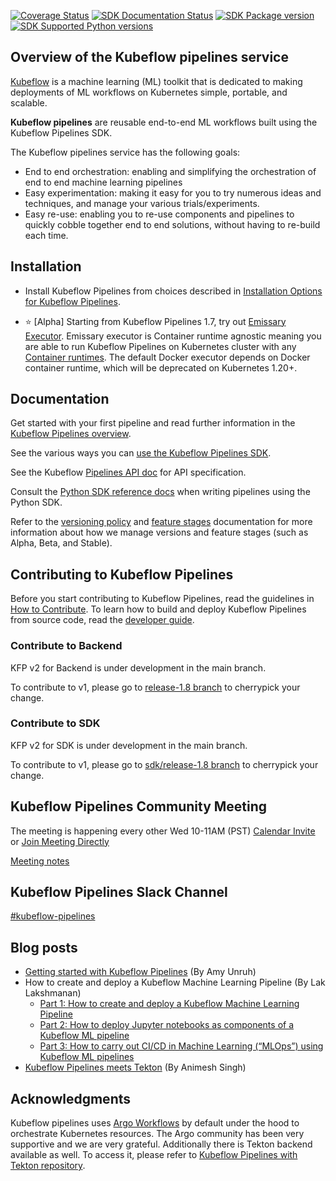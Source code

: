 [![Coverage Status](https://coveralls.io/repos/github/kubeflow/pipelines/badge.svg?branch=master)](https://coveralls.io/github/kubeflow/pipelines?branch=master)
[![SDK Documentation Status](https://readthedocs.org/projects/kubeflow-pipelines/badge/?version=latest)](https://kubeflow-pipelines.readthedocs.io/en/stable/?badge=latest)
[![SDK Package version](https://img.shields.io/pypi/v/kfp?color=%2334D058&label=pypi%20package)](https://pypi.org/project/kfp)
[![SDK Supported Python versions](https://img.shields.io/pypi/pyversions/kfp.svg?color=%2334D058)](https://pypi.org/project/kfp)

## Overview of the Kubeflow pipelines service

[Kubeflow](https://www.kubeflow.org/) is a machine learning (ML) toolkit that is dedicated to making deployments of ML workflows on Kubernetes simple, portable, and scalable.

**Kubeflow pipelines** are reusable end-to-end ML workflows built using the Kubeflow Pipelines SDK.

The Kubeflow pipelines service has the following goals:

* End to end orchestration: enabling and simplifying the orchestration of end to end machine learning pipelines
* Easy experimentation: making it easy for you to try numerous ideas and techniques, and manage your various trials/experiments.
* Easy re-use: enabling you to re-use components and pipelines to quickly cobble together end to end solutions, without having to re-build each time.

## Installation

* Install Kubeflow Pipelines from choices described in [Installation Options for Kubeflow Pipelines](https://www.kubeflow.org/docs/pipelines/installation/overview/).

* :star: [Alpha] Starting from Kubeflow Pipelines 1.7, try out [Emissary Executor](https://www.kubeflow.org/docs/components/pipelines/installation/choose-executor/#emissary-executor). Emissary executor is Container runtime agnostic meaning you are able to run Kubeflow Pipelines on Kubernetes cluster with any [Container runtimes](https://kubernetes.io/docs/setup/production-environment/container-runtimes/). The default Docker executor depends on Docker container runtime, which will be deprecated on Kubernetes 1.20+.

## Documentation

Get started with your first pipeline and read further information in the [Kubeflow Pipelines overview](https://www.kubeflow.org/docs/pipelines/overview/pipelines-overview/).

See the various ways you can [use the Kubeflow Pipelines SDK](https://www.kubeflow.org/docs/pipelines/sdk/sdk-overview/).

See the Kubeflow [Pipelines API doc](https://www.kubeflow.org/docs/pipelines/reference/api/kubeflow-pipeline-api-spec/) for API specification.

Consult the [Python SDK reference docs](https://kubeflow-pipelines.readthedocs.io/en/stable/) when writing pipelines using the Python SDK.

Refer to the [versioning policy](./docs/release/versioning-policy.md) and [feature stages](./docs/release/feature-stages.md) documentation for more information about how we manage versions and feature stages (such as Alpha, Beta, and Stable).

## Contributing to Kubeflow Pipelines

Before you start contributing to Kubeflow Pipelines, read the guidelines in [How to Contribute](./CONTRIBUTING.md). To learn how to build and deploy Kubeflow Pipelines from source code, read the [developer guide](./developer_guide.md).

### Contribute to Backend
KFP v2 for Backend is under development in the main branch. 

To contribute to v1, please go to [release-1.8 branch](https://github.com/kubeflow/pipelines/tree/release-1.8) to cherrypick your change. 

### Contribute to SDK
KFP v2 for SDK is under development in the main branch. 

To contribute to v1, please go to [sdk/release-1.8 branch](https://github.com/kubeflow/pipelines/tree/sdk/release-1.8) to cherrypick your change. 

## Kubeflow Pipelines Community Meeting

The meeting is happening every other Wed 10-11AM (PST)
[Calendar Invite](https://calendar.google.com/event?action=TEMPLATE&tmeid=NTdoNG5uMDBtcnJlYmdlOWt1c2lkY25jdmlfMjAxOTExMTNUMTgwMDAwWiBqZXNzaWV6aHVAZ29vZ2xlLmNvbQ&tmsrc=jessiezhu%40google.com&scp=ALL) or [Join Meeting Directly](https://meet.google.com/phd-ixfj-kcr/)

[Meeting notes](http://bit.ly/kfp-meeting-notes)

## Kubeflow Pipelines Slack Channel

[#kubeflow-pipelines](https://kubeflow.slack.com)

## Blog posts

* [Getting started with Kubeflow Pipelines](https://cloud.google.com/blog/products/ai-machine-learning/getting-started-kubeflow-pipelines) (By Amy Unruh)
* How to create and deploy a Kubeflow Machine Learning Pipeline (By Lak Lakshmanan)
  * [Part 1: How to create and deploy a Kubeflow Machine Learning Pipeline](https://towardsdatascience.com/how-to-create-and-deploy-a-kubeflow-machine-learning-pipeline-part-1-efea7a4b650f)
  * [Part 2: How to deploy Jupyter notebooks as components of a Kubeflow ML pipeline](https://towardsdatascience.com/how-to-deploy-jupyter-notebooks-as-components-of-a-kubeflow-ml-pipeline-part-2-b1df77f4e5b3)
  * [Part 3: How to carry out CI/CD in Machine Learning (“MLOps”) using Kubeflow ML pipelines](https://medium.com/google-cloud/how-to-carry-out-ci-cd-in-machine-learning-mlops-using-kubeflow-ml-pipelines-part-3-bdaf68082112)
* [Kubeflow Pipelines meets Tekton](https://developer.ibm.com/blogs/kubeflow-pipelines-with-tekton-and-watson/) (By Animesh Singh)
## Acknowledgments

Kubeflow pipelines uses [Argo Workflows](https://github.com/argoproj/argo-workflows) by default under the hood to orchestrate Kubernetes resources. The Argo community has been very supportive and we are very grateful. Additionally there is Tekton backend available as well. To access it, please refer to [Kubeflow Pipelines with Tekton repository](https://github.com/kubeflow/kfp-tekton).
